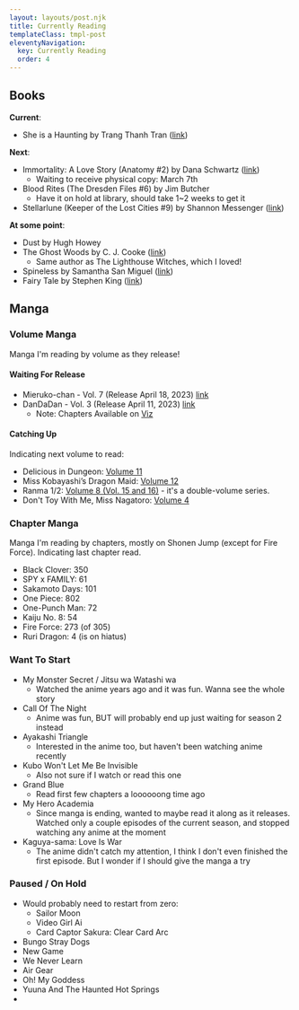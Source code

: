 ```yaml
---
layout: layouts/post.njk
title: Currently Reading
templateClass: tmpl-post
eleventyNavigation:
  key: Currently Reading
  order: 4
---
```


## Books

**Current**:
- She is a Haunting by Trang Thanh Tran ([link](https://trangthanhtran.com/book/she-is-a-haunting/))

**Next**:
- Immortality: A Love Story (Anatomy #2) by Dana Schwartz ([link](https://dana-schwartz.com/books/immortality-a-love-story/))
	- Waiting to receive physical copy: March 7th
- Blood Rites (The Dresden Files #6) by Jim Butcher
	- Have it on hold at library, should take 1~2 weeks to get it
- Stellarlune (Keeper of the Lost Cities #9) by Shannon Messenger ([link](https://www.simonandschuster.com/series/Keeper-of-the-Lost-Cities))

**At some point**:
- Dust by Hugh Howey
- The Ghost Woods by C. J. Cooke ([link](https://carolynjesscooke.com/the-ghost-woods/))
	- Same author as The Lighthouse Witches, which I loved!
- Spineless by Samantha San Miguel ([link](https://www.samanthasanmiguel.com/))
- Fairy Tale by Stephen King ([link](https://stephenking.com/works/novel/fairy-tale.html))

## Manga

### Volume Manga

Manga I'm reading by volume as they release!

#### Waiting For Release

- Mieruko-chan - Vol. 7 (Release April 18, 2023) [link](https://yenpress.com/9781975361891/mieruko-chan-vol-7/ )
- DanDaDan - Vol. 3 (Release April 11, 2023) [link](https://www.viz.com/read/manga/dandadan-volume-3/product/7405)
	- Note: Chapters Available on [Viz](https://www.viz.com/shonenjump/chapters/dandadan?locale=en)

#### Catching Up

Indicating next volume to read:

- Delicious in Dungeon: [Volume 11](https://yenpress.com/9781975346720/delicious-in-dungeon-vol-11/)
- Miss Kobayashi’s Dragon Maid: [Volume 12](https://sevenseasentertainment.com/series/miss-kobayashis-dragon-maid/)
- Ranma 1/2: [Volume 8 (Vol. 15 and 16)](https://www.viz.com/ranma-1-2) - it's a double-volume series.
- Don't Toy With Me, Miss Nagatoro: [Volume 4](https://kodansha.us/series/dont-toy-with-me-miss-nagatoro/)

### Chapter Manga

Manga I'm reading by chapters, mostly on Shonen Jump (except for Fire Force). Indicating last chapter read.

- Black Clover: 350
- SPY x FAMILY: 61
- Sakamoto Days: 101
- One Piece: 802
- One-Punch Man: 72
- Kaiju No. 8: 54
- Fire Force: 273 (of 305)
- Ruri Dragon: 4 (is on hiatus)

### Want To Start

- My Monster Secret / Jitsu wa Watashi wa
	- Watched the anime years ago and it was fun. Wanna see the whole story
- Call Of The Night
	- Anime was fun, BUT will probably end up just waiting for season 2 instead
- Ayakashi Triangle
	- Interested in the anime too, but haven't been watching anime recently
- Kubo Won't Let Me Be Invisible
	- Also not sure if I watch or read this one
- Grand Blue
	- Read first few chapters a loooooong time ago
- My Hero Academia
	- Since manga is ending, wanted to maybe read it along as it releases. Watched only a couple episodes of the current season, and stopped watching any anime at the moment
- Kaguya-sama: Love Is War
	- The anime didn't catch my attention, I think I don't even finished the first episode. But I wonder if I should give the manga a try

### Paused / On Hold

- Would probably need to restart from zero:
	- Sailor Moon
	- Video Girl Ai
	- Card Captor Sakura: Clear Card Arc
- Bungo Stray Dogs
- New Game
- We Never Learn
- Air Gear
- Oh! My Goddess
- Yuuna And The Haunted Hot Springs
- 